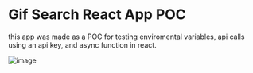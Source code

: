 # Gif Search React App POC
this app was made as a POC for testing enviromental variables, api calls using an api key, and async function in react. 

![image](https://user-images.githubusercontent.com/77112006/150647567-40866ef0-f7f4-49c4-9cf9-8a5487a6ae1c.png)

